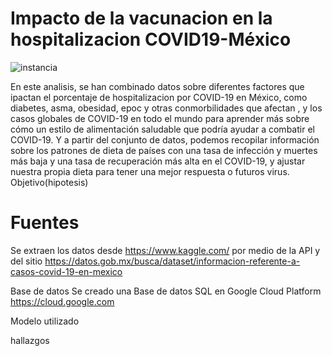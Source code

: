# Impacto de la vacunacion en la hospitalizacion COVID19-México
 
![instancia](https://user-images.githubusercontent.com/98288000/151711592-07272d69-0609-4238-89d4-57383036f0ac.PNG)

En este analisis, se han combinado datos sobre diferentes factores que ipactan el porcentaje de hospitalizacion por COVID-19 en México, como diabetes, asma, obesidad, epoc y otras conmorbilidades que afectan , y los casos globales de COVID-19 en todo el mundo para aprender más sobre cómo un estilo de alimentación saludable que podría ayudar a combatir el COVID-19. Y a partir del conjunto de datos, podemos recopilar información sobre los patrones de dieta de países con una tasa de infección y muertes más baja y una tasa de recuperación más alta en el COVID-19, y ajustar nuestra propia dieta para tener una mejor respuesta o futuros virus.
Objetivo(hipotesis)



# Fuentes
Se extraen los datos desde https://www.kaggle.com/ por medio de la API y del sitio https://datos.gob.mx/busca/dataset/informacion-referente-a-casos-covid-19-en-mexico

Base de datos
Se creado una Base de datos SQL en Google Cloud Platform https://cloud.google.com


Modelo utilizado



hallazgos

